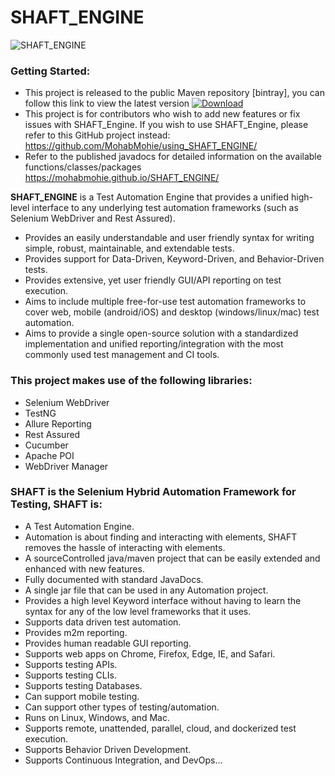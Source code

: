 # SHAFT_ENGINE
<img src="https://drive.google.com/uc?export=download&id=1VHD9VsVHDndMjSV-wTVtCXUPHZ9AryO7" alt="SHAFT_ENGINE" style="display:block; margin-left:auto; margin-right:auto;"/>

### Getting Started:

- This project is released to the public Maven repository [bintray], you can follow this link to view the latest version [ ![Download](https://api.bintray.com/packages/mohabmohie/SHAFT/SHAFT_Engine/images/download.svg) ](https://bintray.com/mohabmohie/SHAFT/SHAFT_Engine/_latestVersion)
- This project is for contributors who wish to add new features or fix issues with SHAFT_Engine. If you wish to use SHAFT_Engine, please refer to this GitHub project instead: https://github.com/MohabMohie/using_SHAFT_ENGINE/
- Refer to the published javadocs for detailed information on the available functions/classes/packages https://mohabmohie.github.io/SHAFT_ENGINE/

**SHAFT_ENGINE** is a Test Automation Engine that provides a unified high-level interface to any underlying test automation frameworks (such as Selenium WebDriver and Rest Assured).
- Provides an easily understandable and user friendly syntax for writing simple, robust, maintainable, and extendable tests.
- Provides support for Data-Driven, Keyword-Driven, and Behavior-Driven tests.
- Provides extensive, yet user friendly GUI/API reporting on test execution.
- Aims to include multiple free-for-use test automation frameworks to cover web, mobile (android/iOS) and desktop (windows/linux/mac) test automation.
- Aims to provide a single open-source solution with a standardized implementation and unified reporting/integration with the most commonly used test management and CI tools.

### This project makes use of the following libraries:
- Selenium WebDriver
- TestNG
- Allure Reporting
- Rest Assured
- Cucumber
- Apache POI
- WebDriver Manager

### SHAFT is the Selenium Hybrid Automation Framework for Testing, SHAFT is:
- A Test Automation Engine.
- Automation is about finding and interacting with elements, SHAFT removes the hassle of interacting with elements.
- A sourceControlled java/maven project that can be easily extended and enhanced with new features.
- Fully documented with standard JavaDocs.
- A single jar file that can be used in any Automation project.
- Provides a high level Keyword interface without having to learn the syntax for any of the low level frameworks that it uses.
- Supports data driven test automation.
- Provides m2m reporting.
- Provides human readable GUI reporting.
- Supports web apps on Chrome, Firefox, Edge, IE, and Safari.
- Supports testing APIs.
- Supports testing CLIs.
- Supports testing Databases.
- Can support mobile testing.
- Can support other types of testing/automation.
- Runs on Linux, Windows, and Mac.
- Supports remote, unattended, parallel, cloud, and dockerized test execution.
- Supports Behavior Driven Development.
- Supports Continuous Integration, and DevOps...
